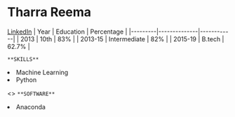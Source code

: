 # Tharra Reema
[LinkedIn](https://www.linkedin.com/in/tharra-reema-a9b391186)
|  Year   |   Education  | Percentage |
|---------|--------------|------------|
|  2013   |     10th     |     83%    |
| 2013-15 | Intermediate |     82%    |
| 2015-19 |    B.tech    |    62.7%   |

`**SKILLS**`

<li> Machine Learning </li>
<li> Python </li>

<\>
`**SOFTWARE**`

<li> Anaconda </li>
